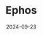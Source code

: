 ---  
layout: startup_page  
title: "Ephos"  
id: "ephos.io"  
permalink: "/ephosephos.io09232024/"  
website: "https://ephos.io"  
funding_round: "Seed"  
funding_amount: "$8.5M"  
investors: "Starlight Ventures, Collaborative Fund, Exor Ventures, 2100 Ventures, Unruly Capital, Simone Severini, Diego Piacentini, Joe Zadeh, European Innovation Council (EIC), NATO's Defence Innovation Accelerator (DIANA)"  
about: "Ephos is developing glass-based quantum photonic circuits to create faster and more efficient processors for AI, quantum computing, and other demanding applications. Its unique approach uses glass fiber optics to minimize photon loss, improving data transfer efficiency. The company aims to address the growing need for improved computational infrastructure by offering superior photonic chips."  
markets: "Quantum Computing, Photonics, Artificial Intelligence"  
hq: "Milan, Lombardy, Italy"  
founded_year: "2022"  
linkedin: "https://www.linkedin.com/company/ephos-io"  
twitter: "https://twitter.com/ephos_io"  
instagram: ""  
facebook: ""  
crunchbase: "https://www.crunchbase.com/organization/ephos"  
pitchbook: "https://pitchbook.com/profiles/company/530452-63"  

date_display: "23-Sep-2024"  
date: "2024-09-23"

# SEO Optimization  
meta_title: "Ephos - Seed Funding ($8.5M)"  
meta_description: "Ephos, Ephos is developing glass-based quantum photonic circuits to create faster and more efficient processors for AI, quantum computing, and other demandin..."  
meta_keywords: "Ephos, Quantum Computing, Photonics, Artificial Intelligence, Seed funding"  
canonical_url: "https://startup.projectstartups.com/ephosephos.io09232024/"  
---